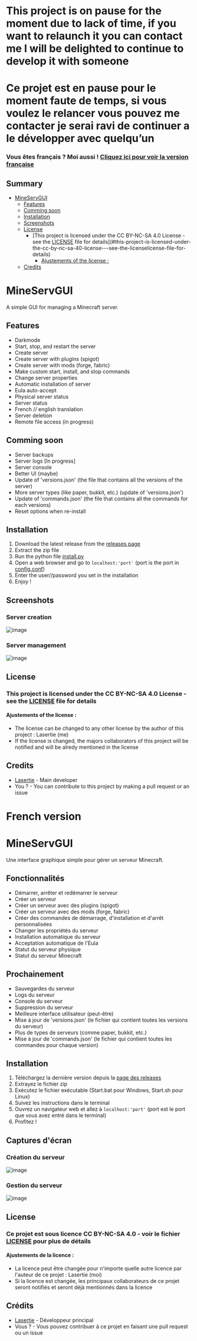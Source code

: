 # This project is on pause for the moment due to lack of time, if you want to relaunch it you can contact me I will be delighted to continue to develop it with someone

# Ce projet est en pause pour le moment faute de temps, si vous voulez le relancer vous pouvez me contacter je serai ravi de continuer a le développer avec quelqu’un

### Vous êtes français ? Moi aussi ! [Cliquez ici pour voir la version française](#french-version)
## Summary
- [MineServGUI](#mineservgui)
  - [Features](#features)
  - [Comming soon](#comming-soon)
  - [Installation](#installation)
  - [Screenshots](#screenshots)
  - [License](#license)
    - [This project is licensed under the CC BY-NC-SA 4.0 License - see the [LICENSE](LICENSE) file for details](#this-project-is-licensed-under-the-cc-by-nc-sa-40-license---see-the-licenselicense-file-for-details)
      - [Ajustements of the license :](#ajustements-of-the-license-)
  - [Credits](#credits)

# MineServGUI
A simple GUI for managing a Minecraft server.
## Features
- Darkmode
- Start, stop, and restart the server
- Create server
- Create server with plugins (spigot)
- Create server with mods (forge, fabric)
- Make custom start, install, and stop commands
- Change server properties
- Automatic installation of server
- Eula auto-accept
- Physical server status
- Server status
- French // english translation
- Server deletion
- Remote file access (in progress)

## Comming soon
- Server backups
- Server logs [In progress]
- Server console
- Better UI (maybe)
- Update of 'versions.json' (the file that contains all the versions of the server)
- More server types (like paper, bukkit, etc.) (update of 'versions.json')
- Update of 'commands.json' (the file that contains all the commands for each versions)
- Reset options when re-install

## Installation
1. Download the latest release from the [releases page]()
2. Extract the zip file
3. Run the python file [install.py](install.py)
5. Open a web browser and go to `localhost:'port'` (port is the port in [config.conf](config.conf))
6. Enter the user//password you set in the installation
7. Enjoy !

## Screenshots
### Server creation
![image](screenshot/1.png)
### Server management
![image](screenshot/2.png)

## License
### This project is licensed under the CC BY-NC-SA 4.0 License - see the [LICENSE](LICENSE) file for details 
#### Ajustements of the license :
- The license can be changed to any other license by the author of this project : Lasertie (me)
- If the license is changed, the majors collaborators of this project will be notified and will be alredy mentioned in the license

## Credits
- [Lasertie](https://github.com/Lasertie) - Main developer
- You ? - You can contribute to this project by making a pull request or an issue

# French version

# MineServGUI
Une interface graphique simple pour gérer un serveur Minecraft.
## Fonctionnalités
- Démarrer, arrêter et redémarrer le serveur
- Créer un serveur
- Créer un serveur avec des plugins (spigot)
- Créer un serveur avec des mods (forge, fabric)
- Créer des commandes de démarrage, d'installation et d'arrêt personnalisées
- Changer les propriétés du serveur
- Installation automatique du serveur
- Acceptation automatique de l'Eula
- Statut du serveur physique
- Statut du serveur Minecraft

## Prochainement
- Sauvegardes du serveur
- Logs du serveur
- Console du serveur
- Suppression du serveur
- Meilleure interface utilisateur (peut-être)
- Mise à jour de 'versions.json' (le fichier qui contient toutes les versions du serveur)
- Plus de types de serveurs (comme paper, bukkit, etc.)
- Mise à jour de 'commands.json' (le fichier qui contient toutes les commandes pour chaque version)

## Installation
1. Téléchargez la dernière version depuis la [page des releases]()
2. Extrayez le fichier zip
3. Exécutez le fichier exécutable (Start.bat pour Windows, Start.sh pour Linux)
4. Suivez les instructions dans le terminal
5. Ouvrez un navigateur web et allez à `localhost:'port'` (port est le port que vous avez entré dans le terminal)
6. Profitez !

## Captures d'écran
### Création du serveur
![image](screenshot/1.png)
### Gestion du serveur
![image](screenshot/2.png)

## License
### Ce projet est sous licence CC BY-NC-SA 4.0 - voir le fichier [LICENSE](LICENSE) pour plus de détails
#### Ajustements de la licence :
- La licence peut être changée pour n'importe quelle autre licence par l'auteur de ce projet : Lasertie (moi)
- Si la licence est changée, les principaux collaborateurs de ce projet seront notifiés et seront déjà mentionnés dans la licence

## Crédits
- [Lasertie](https://github.com/Lasertie) - Développeur principal
- Vous ? - Vous pouvez contribuer à ce projet en faisant une pull request ou un issue
```
